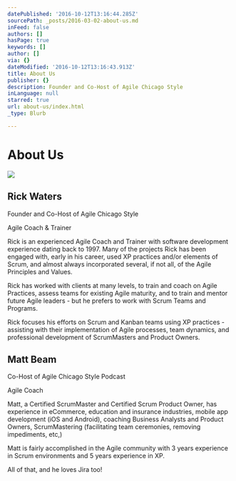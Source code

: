 ```yaml
---
datePublished: '2016-10-12T13:16:44.285Z'
sourcePath: _posts/2016-03-02-about-us.md
inFeed: false
authors: []
hasPage: true
keywords: []
author: []
via: {}
dateModified: '2016-10-12T13:16:43.913Z'
title: About Us
publisher: {}
description: Founder and Co-Host of Agile Chicago Style
inLanguage: null
starred: true
url: about-us/index.html
_type: Blurb

---
```

# About Us
![](https://s3-us-west-2.amazonaws.com/the-grid-img/p/06facad2b381b389f0f5d70dfa2556095b5841ba.jpg)

## Rick Waters

Founder and Co-Host of Agile Chicago Style

Agile Coach & Trainer

Rick is an experienced Agile Coach and Trainer with software development experience dating back to 1997\. Many of the projects Rick has been engaged with, early in his career, used XP practices and/or elements of Scrum, and almost always incorporated several, if not all, of the Agile Principles and Values.

Rick has worked with clients at many levels, to train and coach on Agile Practices, assess teams for existing Agile maturity, and to train and mentor future Agile leaders - but he prefers to work with Scrum Teams and Programs.

Rick focuses his efforts on Scrum and Kanban teams using XP practices - assisting with their implementation of Agile processes, team dynamics, and professional development of ScrumMasters and Product Owners.

## Matt Beam

Co-Host of Agile Chicago Style Podcast

Agile Coach

Matt, a Certified ScrumMaster and Certified Scrum Product Owner, has experience in eCommerce, education and insurance industries, mobile app development (iOS and Android), coaching Business Analysts and Product Owners, ScrumMastering (facilitating team ceremonies, removing impediments, etc,)

Matt is fairly accomplished in the Agile community with 3 years experience in Scrum environments and 5 years experience in XP.

All of that, and he loves Jira too!
